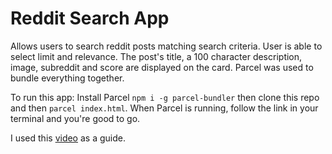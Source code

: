 # Reddit Search App

Allows users to search reddit posts matching search criteria. User is able to select limit and relevance. The post's title, a 100 character description, image, subreddit and score are displayed on the card. Parcel was used to bundle everything together.

To run this app:
Install Parcel `npm i -g parcel-bundler`
then clone this repo and then `parcel index.html`.
When Parcel is running, follow the link in your terminal and you're good to go.

I used this <a href="https://www.youtube.com/watch?v=VITzIZB-bXU">video</a> as a guide.